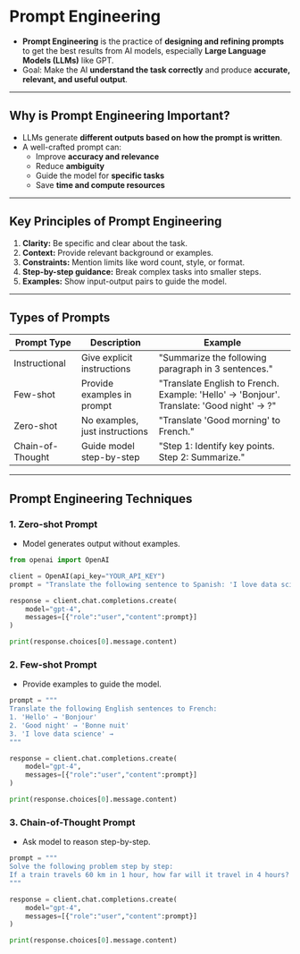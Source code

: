 # Prompt Engineering

- **Prompt Engineering** is the practice of **designing and refining prompts** to get the best results from AI models, especially **Large Language Models (LLMs)** like GPT.  
- Goal: Make the AI **understand the task correctly** and produce **accurate, relevant, and useful output**.  

---

## Why is Prompt Engineering Important?

- LLMs generate **different outputs based on how the prompt is written**.  
- A well-crafted prompt can:
  - Improve **accuracy and relevance**
  - Reduce **ambiguity**
  - Guide the model for **specific tasks**
  - Save **time and compute resources**

---

## Key Principles of Prompt Engineering

1. **Clarity:** Be specific and clear about the task.  
2. **Context:** Provide relevant background or examples.  
3. **Constraints:** Mention limits like word count, style, or format.  
4. **Step-by-step guidance:** Break complex tasks into smaller steps.  
5. **Examples:** Show input-output pairs to guide the model.  

---

## Types of Prompts

| Prompt Type | Description | Example |
|------------|------------|---------|
| Instructional | Give explicit instructions | "Summarize the following paragraph in 3 sentences." |
| Few-shot | Provide examples in prompt | "Translate English to French. Example: 'Hello' → 'Bonjour'. Translate: 'Good night' → ?" |
| Zero-shot | No examples, just instructions | "Translate 'Good morning' to French." |
| Chain-of-Thought | Guide model step-by-step | "Step 1: Identify key points. Step 2: Summarize." |

---

## Prompt Engineering Techniques

### 1. Zero-shot Prompt
- Model generates output without examples.

```python
from openai import OpenAI

client = OpenAI(api_key="YOUR_API_KEY")
prompt = "Translate the following sentence to Spanish: 'I love data science.'"

response = client.chat.completions.create(
    model="gpt-4",
    messages=[{"role":"user","content":prompt}]
)

print(response.choices[0].message.content)
```

### 2. Few-shot Prompt

- Provide examples to guide the model.

```python
prompt = """
Translate the following English sentences to French:
1. 'Hello' → 'Bonjour'
2. 'Good night' → 'Bonne nuit'
3. 'I love data science' →
"""

response = client.chat.completions.create(
    model="gpt-4",
    messages=[{"role":"user","content":prompt}]
)

print(response.choices[0].message.content)
```

### 3. Chain-of-Thought Prompt

- Ask model to reason step-by-step.

```python
prompt = """
Solve the following problem step by step:
If a train travels 60 km in 1 hour, how far will it travel in 4 hours?
"""

response = client.chat.completions.create(
    model="gpt-4",
    messages=[{"role":"user","content":prompt}]
)

print(response.choices[0].message.content)
```
